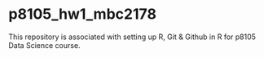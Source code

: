 # p8105_hw1_mbc2178

This repository is associated with setting up R, Git & Github in R for p8105 Data Science course. 
